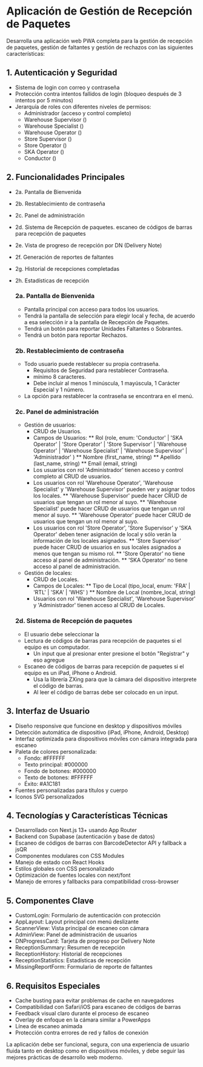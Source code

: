 # Aplicación de Gestión de Recepción de Paquetes

Desarrolla una aplicación web PWA completa para la gestión de recepción de paquetes, gestión de faltantes y gestión de rechazos con las siguientes características:

## 1. Autenticación y Seguridad

- Sistema de login con correo y contraseña
- Protección contra intentos fallidos de login (bloqueo después de 3 intentos por 5 minutos)
- Jerarquía de roles con diferentes niveles de permisos:
  * Administrador (acceso y control completo)
  * Warehouse Supervisor ()
  * Warehouse Specialist ()
  * Warehouse Operator ()
  * Store Supervisor ()
  * Store Operator ()
  * SKA Operator ()
  * Conductor ()

## 2. Funcionalidades Principales

- 2a. Pantalla de Bienvenida
- 2b. Restablecimiento de contraseña
- 2c. Panel de administración
- 2d. Sistema de Recepción de paquetes. escaneo de códigos de barras para recepción de paquetes
- 2e. Vista de progreso de recepción por DN (Delivery Note)
- 2f. Generación de reportes de faltantes
- 2g. Historial de recepciones completadas
- 2h. Estadísticas de recepción

  ### 2a. Pantalla de Bienvenida
    - Pantalla principal con acceso para todos los usuarios.
    - Tendrá la pantalla de selección para elegir local y fecha, de acuerdo a esa selección ir a la pantalla de Recepción de Paquetes.
    - Tendrá un botón para reportar Unidades Faltantes o Sobrantes.
    - Tendrá un botón para reportar Rechazos.

  ### 2b. Restablecimiento de contraseña
    - Todo usuario puede restablecer su propia contraseña.
      * Requisitos de Seguridad para restablecer Contraseña.
       - mínimo 8 caracteres.
       - Debe incluir al menos 1 minúscula, 1 mayúscula, 1 Carácter Especial y 1 número.
    - La opción para restablecer la contraseña se encontrara en el menú.

  ### 2c. Panel de administración
    - Gestión de usuarios:
      * CRUD de Usuarios.
      * Campos de Usuarios:
        ** Rol (role, enum: 'Conductor' | 'SKA Operator' | 'Store Operator' | 'Store Supervisor' | 'Warehouse Operator' | 'Warehouse Specialist' | 'Warehouse Supervisor' | 'Administrador' )
        ** Nombre (first_name, string)
        ** Apellido (last_name, string)
        ** Email (email, string)
      * Los usuarios con rol 'Administrador' tienen acceso y control completo al CRUD de usuarios.
      * Los usuarios con rol 'Warehouse Operator', 'Warehouse Specialist' y 'Warehouse Supervisor' pueden ver y asignar todos los locales.
        ** 'Warehouse Supervisor' puede hacer CRUD de usuarios que tengan un rol menor al suyo.
        ** 'Warehouse Specialist' puede hacer CRUD de usuarios que tengan un rol menor al suyo.
        ** 'Warehouse Operator' puede hacer CRUD de usuarios que tengan un rol menor al suyo.
      * Los usuarios con rol 'Store Operator', 'Store Supervisor' y 'SKA Operator' deben tener asignación de local y sólo verán la información de los locales asignados.
        ** 'Store Supervisor' puede hacer CRUD de usuarios en sus locales asignados a menos que tengan su mismo rol.
        ** 'Store Operator' no tiene acceso al panel de administración.
        ** 'SKA Operator' no tiene acceso al panel de administración.
    - Gestión de locales:
      * CRUD de Locales.
      * Campos de Locales:
        ** Tipo de Local (tipo_local, enum: 'FRA' | 'RTL' | 'SKA' | 'WHS' )
        ** Nombre de Local (nombre_local, string)
      * Usuarios con rol 'Warehouse Specialist', 'Warehouse Supervisor' y 'Administrador' tienen acceso al CRUD de Locales.
  
  ### 2d. Sistema de Recepción de paquetes
    - El usuario debe seleccionar la 
    - Lectura de códigos de barras para recepción de paquetes si el equipo es un computador.
      * Un input que al presionar enter presione el botón "Registrar" y eso agregue
    - Escaneo de códigos de barras para recepción de paquetes si el equipo es un iPad, iPhone o Android.
      * Usa la librería ZXing para que la cámara del dispositivo interprete el código de barras.
      * Al leer el código de barras debe ser colocado en un input.

## 3. Interfaz de Usuario

- Diseño responsive que funcione en desktop y dispositivos móviles
- Detección automática de dispositivo (iPad, iPhone, Android, Desktop)
- Interfaz optimizada para dispositivos móviles con cámara integrada para escaneo
- Paleta de colores personalizada:
  * Fondo: #FFFFFF
  * Texto principal: #000000
  * Fondo de botones: #000000
  * Texto de botones: #FFFFFF
  * Éxito: #A1C181
- Fuentes personalizadas para títulos y cuerpo
- Iconos SVG personalizados

## 4. Tecnologías y Características Técnicas

- Desarrollado con Next.js 13+ usando App Router
- Backend con Supabase (autenticación y base de datos)
- Escaneo de códigos de barras con BarcodeDetector API y fallback a jsQR
- Componentes modulares con CSS Modules
- Manejo de estado con React Hooks
- Estilos globales con CSS personalizado
- Optimización de fuentes locales con next/font
- Manejo de errores y fallbacks para compatibilidad cross-browser

## 5. Componentes Clave

- CustomLogin: Formulario de autenticación con protección
- AppLayout: Layout principal con menú deslizante
- ScannerView: Vista principal de escaneo con cámara
- AdminView: Panel de administración de usuarios
- DNProgressCard: Tarjeta de progreso por Delivery Note
- ReceptionSummary: Resumen de recepción
- ReceptionHistory: Historial de recepciones
- ReceptionStatistics: Estadísticas de recepción
- MissingReportForm: Formulario de reporte de faltantes

## 6. Requisitos Especiales

- Cache busting para evitar problemas de cache en navegadores
- Compatibilidad con Safari/iOS para escaneo de códigos de barras
- Feedback visual claro durante el proceso de escaneo
- Overlay de enfoque en la cámara similar a PowerApps
- Línea de escaneo animada
- Protección contra errores de red y fallos de conexión

La aplicación debe ser funcional, segura, con una experiencia de usuario fluida tanto en desktop como en dispositivos móviles, y debe seguir las mejores prácticas de desarrollo web moderno.